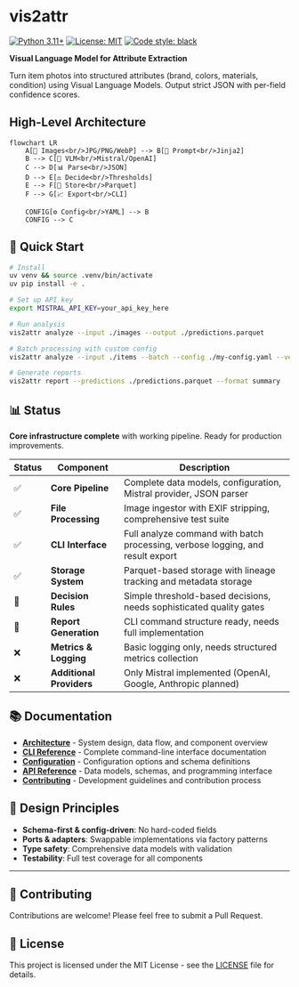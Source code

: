 # vis2attr

[![Python 3.11+](https://img.shields.io/badge/python-3.11+-blue.svg)](https://www.python.org/downloads/)
[![License: MIT](https://img.shields.io/badge/License-MIT-yellow.svg)](https://opensource.org/licenses/MIT)
[![Code style: black](https://img.shields.io/badge/code%20style-black-000000.svg)](https://github.com/psf/black)

**Visual Language Model for Attribute Extraction**

Turn item photos into structured attributes (brand, colors, materials, condition) using Visual Language Models. Output strict JSON with per-field confidence scores.

## High-Level Architecture

```mermaid
flowchart LR
    A[📁 Images<br/>JPG/PNG/WebP] --> B[📝 Prompt<br/>Jinja2]
    B --> C[🤖 VLM<br/>Mistral/OpenAI]
    C --> D[📊 Parse<br/>JSON]
    D --> E[⚖️ Decide<br/>Thresholds]
    E --> F[💾 Store<br/>Parquet]
    F --> G[📈 Export<br/>CLI]
    
    CONFIG[⚙️ Config<br/>YAML] --> B
    CONFIG --> C
```

## 🚀 Quick Start

```bash
# Install
uv venv && source .venv/bin/activate
uv pip install -e .

# Set up API key
export MISTRAL_API_KEY=your_api_key_here

# Run analysis
vis2attr analyze --input ./images --output ./predictions.parquet

# Batch processing with custom config
vis2attr analyze --input ./items --batch --config ./my-config.yaml --verbose

# Generate reports
vis2attr report --predictions ./predictions.parquet --format summary
```

## 📊 Status

**Core infrastructure complete** with working pipeline. Ready for production improvements.

| Status | Component | Description |
|--------|-----------|-------------|
| ✅ | **Core Pipeline** | Complete data models, configuration, Mistral provider, JSON parser |
| ✅ | **File Processing** | Image ingestor with EXIF stripping, comprehensive test suite |
| ✅ | **CLI Interface** | Full analyze command with batch processing, verbose logging, and result export |
| ✅ | **Storage System** | Parquet-based storage with lineage tracking and metadata storage |
| 🚧 | **Decision Rules** | Simple threshold-based decisions, needs sophisticated quality gates |
| 🚧 | **Report Generation** | CLI command structure ready, needs full implementation |
| ❌ | **Metrics & Logging** | Basic logging only, needs structured metrics collection |
| ❌ | **Additional Providers** | Only Mistral implemented (OpenAI, Google, Anthropic planned) |

## 📚 Documentation

- **[Architecture](docs/architecture.md)** - System design, data flow, and component overview
- **[CLI Reference](docs/cli.md)** - Complete command-line interface documentation
- **[Configuration](docs/configuration.md)** - Configuration options and schema definitions
- **[API Reference](docs/api.md)** - Data models, schemas, and programming interface
- **[Contributing](CONTRIBUTING.md)** - Development guidelines and contribution process

## 🎯 Design Principles

- **Schema-first & config-driven**: No hard-coded fields
- **Ports & adapters**: Swappable implementations via factory patterns
- **Type safety**: Comprehensive data models with validation
- **Testability**: Full test coverage for all components

---

## 🤝 Contributing

Contributions are welcome! Please feel free to submit a Pull Request.

## 📄 License

This project is licensed under the MIT License - see the [LICENSE](LICENSE) file for details.